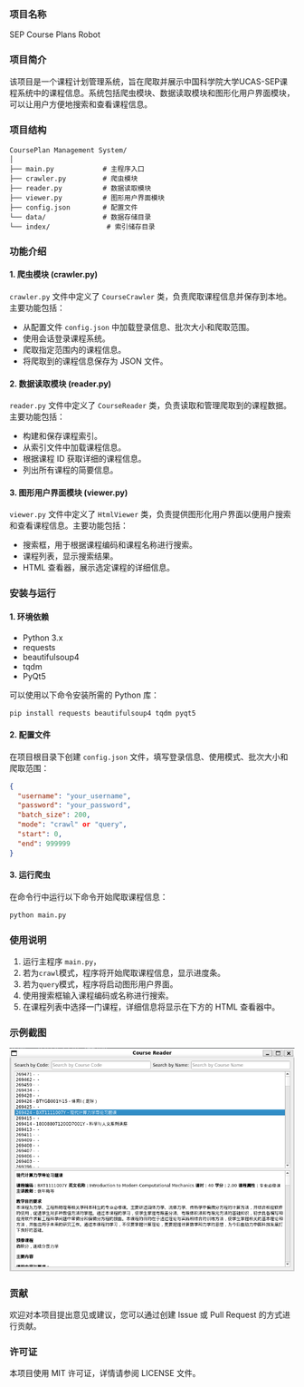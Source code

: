 ### 项目名称
SEP Course Plans Robot

### 项目简介
该项目是一个课程计划管理系统，旨在爬取并展示中国科学院大学UCAS-SEP课程系统中的课程信息。系统包括爬虫模块、数据读取模块和图形化用户界面模块，可以让用户方便地搜索和查看课程信息。

### 项目结构
```
CoursePlan Management System/
│
├── main.py            # 主程序入口
├── crawler.py         # 爬虫模块
├── reader.py          # 数据读取模块
├── viewer.py          # 图形用户界面模块
├── config.json        # 配置文件
└── data/              # 数据存储目录
└── index/              # 索引储存目录
```

### 功能介绍

#### 1. 爬虫模块 (crawler.py)
`crawler.py` 文件中定义了 `CourseCrawler` 类，负责爬取课程信息并保存到本地。主要功能包括：
- 从配置文件 `config.json` 中加载登录信息、批次大小和爬取范围。
- 使用会话登录课程系统。
- 爬取指定范围内的课程信息。
- 将爬取到的课程信息保存为 JSON 文件。

#### 2. 数据读取模块 (reader.py)
`reader.py` 文件中定义了 `CourseReader` 类，负责读取和管理爬取到的课程数据。主要功能包括：
- 构建和保存课程索引。
- 从索引文件中加载课程信息。
- 根据课程 ID 获取详细的课程信息。
- 列出所有课程的简要信息。

#### 3. 图形用户界面模块 (viewer.py)
`viewer.py` 文件中定义了 `HtmlViewer` 类，负责提供图形化用户界面以便用户搜索和查看课程信息。主要功能包括：
- 搜索框，用于根据课程编码和课程名称进行搜索。
- 课程列表，显示搜索结果。
- HTML 查看器，展示选定课程的详细信息。

### 安装与运行

#### 1. 环境依赖
- Python 3.x
- requests
- beautifulsoup4
- tqdm
- PyQt5

可以使用以下命令安装所需的 Python 库：
```bash
pip install requests beautifulsoup4 tqdm pyqt5
```

#### 2. 配置文件
在项目根目录下创建 `config.json` 文件，填写登录信息、使用模式、批次大小和爬取范围：
```json
{
  "username": "your_username",
  "password": "your_password",
  "batch_size": 200,
  "mode": "crawl" or "query",
  "start": 0,
  "end": 999999
}
```

#### 3. 运行爬虫
在命令行中运行以下命令开始爬取课程信息：
```bash
python main.py
```

### 使用说明
1. 运行主程序 `main.py`，
2. 若为`crawl`模式，程序将开始爬取课程信息，显示进度条。
3. 若为`query`模式，程序将启动图形用户界面。
4. 使用搜索框输入课程编码或名称进行搜索。
5. 在课程列表中选择一门课程，详细信息将显示在下方的 HTML 查看器中。

### 示例截图
![alt text](doc/ui.png)

### 贡献
欢迎对本项目提出意见或建议，您可以通过创建 Issue 或 Pull Request 的方式进行贡献。

### 许可证
本项目使用 MIT 许可证，详情请参阅 LICENSE 文件。

